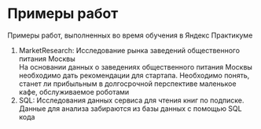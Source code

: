 # Примеры работ

Примеры работ, выполненных во время обучения в Яндекс Практикуме
1. MarketResearch: Исследование рынка заведений общественного питания Москвы  
На основании данных о заведениях общественного питания Москвы необходимо дать рекомендации для стартапа. Необходимо понять, станет ли прибыльным в долгосрочной перспективе  маленькое кафе, обслуживаемое роботами
2. SQL: Исследования данных сервиса для чтения книг по подписке. Данные для анализа забираются из базы данных с помощью SQL кода
